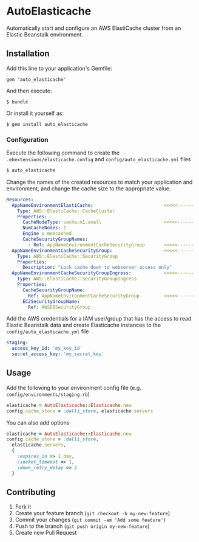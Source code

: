 # AutoElasticache

Automatically start and configure an AWS ElastiCache cluster from an Elastic Beanstalk environment.

## Installation

Add this line to your application's Gemfile:

    gem 'auto_elasticache'

And then execute:

    $ bundle

Or install it yourself as:

    $ gem install auto_elasticache

### Configuration

Execute the following command to create the `.ebextensions/elasticache.config` and `config/auto_elasticache.yml` files

```bash
$ auto_elasticache
```

Change the names of the created resources to match your application and environment, and change the cache size to the appropriate value.

```yaml
Resources:
  AppNameEnvironmentElastiCache:                          <<<<<------
    Type: AWS::ElastiCache::CacheCluster
    Properties:
      CacheNodeType: cache.m1.small                       <<<<<------
      NumCacheNodes: 1
      Engine : memcached
      CacheSecurityGroupNames:
        - Ref: AppNameEnvironmentCacheSecurityGroup       <<<<<------
  AppNameEnvironmentCacheSecurityGroup:                   <<<<<------
    Type: AWS::ElastiCache::SecurityGroup
    Properties:
      Description: "Lock cache down to webserver access only"
  AppNameEnvironmentCacheSecurityGroupIngress:            <<<<<------
    Type: AWS::ElastiCache::SecurityGroupIngress
    Properties:
      CacheSecurityGroupName: 
        Ref: AppNameEnvironmentCacheSecurityGroup         <<<<<------
      EC2SecurityGroupName:
        Ref: AWSEBSecurityGroup
```

Add the AWS credentials for a IAM user/group that has the access to read Elastic Beanstalk data and create Elasticache instances to the `config/auto_elasticache.yml` file

```yaml
staging:
  access_key_id: 'my_key_id'
  secret_access_key: 'my_secret_key'
```

## Usage

Add the following to your environment config file (e.g. `config/environments/staging.rb`)

```ruby
elasticache = AutoElasticache::Elasticache.new
config.cache_store = :dalli_store, elasticache.servers
```

You can also add options

```ruby
elasticache = AutoElasticache::Elasticache.new
config.cache_store = :dalli_store,
  elasticache.servers,
  {
    :expires_in => 1.day,
    :socket_timeout => 1,
    :down_retry_delay => 2
  }
```

## Contributing

1. Fork it
2. Create your feature branch (`git checkout -b my-new-feature`)
3. Commit your changes (`git commit -am 'Add some feature'`)
4. Push to the branch (`git push origin my-new-feature`)
5. Create new Pull Request

